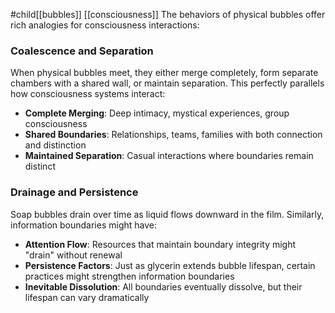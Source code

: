 #child[[bubbles]] [[consciousness]]
The behaviors of physical bubbles offer rich analogies for consciousness interactions:

### Coalescence and Separation

When physical bubbles meet, they either merge completely, form separate chambers with a shared wall, or maintain separation. This perfectly parallels how consciousness systems interact:

- **Complete Merging**: Deep intimacy, mystical experiences, group consciousness
- **Shared Boundaries**: Relationships, teams, families with both connection and distinction
- **Maintained Separation**: Casual interactions where boundaries remain distinct

### Drainage and Persistence

Soap bubbles drain over time as liquid flows downward in the film. Similarly, information boundaries might have:

- **Attention Flow**: Resources that maintain boundary integrity might "drain" without renewal
- **Persistence Factors**: Just as glycerin extends bubble lifespan, certain practices might strengthen information boundaries
- **Inevitable Dissolution**: All boundaries eventually dissolve, but their lifespan can vary dramatically